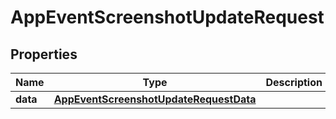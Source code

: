 

# AppEventScreenshotUpdateRequest


## Properties

| Name | Type | Description | Notes |
|------------ | ------------- | ------------- | -------------|
|**data** | [**AppEventScreenshotUpdateRequestData**](AppEventScreenshotUpdateRequestData.md) |  |  |



